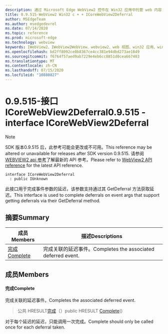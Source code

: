 ```yaml
---
description: 通过 Microsoft Edge WebView2 控件在 Win32 应用中托管 web 内容
title: 0.9.515-WebView2 Win32 c + + ICoreWebView2Deferral
author: MSEdgeTeam
ms.author: msedgedevrel
ms.date: 07/14/2020
ms.topic: reference
ms.prod: microsoft-edge
ms.technology: webview
keywords: IWebView2、IWebView2WebView、webview2、web 视图、win32 应用、win32、edge、ICoreWebView2、ICoreWebView2Controller、浏览器控件、边缘 html
ms.openlocfilehash: bd2ff8092ce0b8367ce4cc381e94dbd273ae1849
ms.sourcegitcommit: f6764f57aed9ab7229e4eb6cc8851d0cea667403
ms.translationtype: MT
ms.contentlocale: zh-CN
ms.lasthandoff: 07/15/2020
ms.locfileid: "10880827"
---
```

# <span data-ttu-id="be891-104">0.9.515-接口 ICoreWebView2Deferral</span><span class="sxs-lookup"><span data-stu-id="be891-104">0.9.515 - interface ICoreWebView2Deferral</span></span> 

> [!NOTE]
> <span data-ttu-id="be891-105">SDK 版本0.9.515 后，此参考可能会更改或不可用。</span><span class="sxs-lookup"><span data-stu-id="be891-105">This reference may be altered or unavailable for releases after SDK version 0.9.515.</span></span> <span data-ttu-id="be891-106">请参阅[WEBVIEW2 api 参考](../../../webview2-api-reference.md)了解最新的 API 参考。</span><span class="sxs-lookup"><span data-stu-id="be891-106">Please refer to [WebView2 API reference](../../../webview2-api-reference.md) for the latest API reference.</span></span>

```
interface ICoreWebView2Deferral
  : public IUnknown
```

<span data-ttu-id="be891-107">此接口用于完成事件参数的延迟，该参数支持通过其 GetDeferral 方法获取延迟。</span><span class="sxs-lookup"><span data-stu-id="be891-107">This interface is used to complete deferrals on event args that support getting deferrals via their GetDeferral method.</span></span>

## <span data-ttu-id="be891-108">摘要</span><span class="sxs-lookup"><span data-stu-id="be891-108">Summary</span></span>

 <span data-ttu-id="be891-109">成员</span><span class="sxs-lookup"><span data-stu-id="be891-109">Members</span></span>                        | <span data-ttu-id="be891-110">描述</span><span class="sxs-lookup"><span data-stu-id="be891-110">Descriptions</span></span>
--------------------------------|---------------------------------------------
[<span data-ttu-id="be891-111">完成</span><span class="sxs-lookup"><span data-stu-id="be891-111">Complete</span></span>](#complete) | <span data-ttu-id="be891-112">完成关联的延迟事件。</span><span class="sxs-lookup"><span data-stu-id="be891-112">Completes the associated deferred event.</span></span>

## <span data-ttu-id="be891-113">成员</span><span class="sxs-lookup"><span data-stu-id="be891-113">Members</span></span>

#### <span data-ttu-id="be891-114">完成</span><span class="sxs-lookup"><span data-stu-id="be891-114">Complete</span></span> 

<span data-ttu-id="be891-115">完成关联的延迟事件。</span><span class="sxs-lookup"><span data-stu-id="be891-115">Completes the associated deferred event.</span></span>

> <span data-ttu-id="be891-116">公共 HRESULT[完成](#complete)（）</span><span class="sxs-lookup"><span data-stu-id="be891-116">public HRESULT [Complete](#complete)()</span></span>

<span data-ttu-id="be891-117">对于每个延迟的延迟，只能调用一次完成。</span><span class="sxs-lookup"><span data-stu-id="be891-117">Complete should only be called once for each deferral taken.</span></span>

